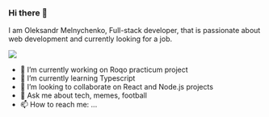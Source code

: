 ### Hi there 👋

I am Oleksandr Melnychenko, Full-stack developer, that is passionate about web development and currently looking for a job.

![](https://tenor.com/buLKF.gif)

- 🔭 I’m currently working on Roqo practicum project
- 🌱 I’m currently learning Typescript
- 👯 I’m looking to collaborate on React and Node.js projects
- 💬 Ask me about tech, memes, football
- 📫 How to reach me: ...

